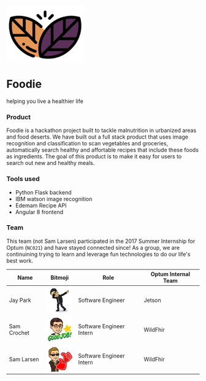 <img src="./assets/images/pb_logo.png" width="200" />

# Foodie 
helping you live a healthier life

### Product
Foodie is a hackathon project built to tackle malnutrition in urbanized areas and food deserts. We have built out a full stack product that uses image recognition and classification to scan vegetables and groceries, automatically search healthy and affortable recipes that include these foods as ingredients. The goal of this product is to make it easy for users to search out new and healthy meals. 

### Tools used 
- Python Flask backend 
- IBM watson image recognition
- Edemam Recipe API  
- Angular 8 frontend


###  Team
This team (not Sam Larsen) participated in the 2017 Summer Internship for Optum (`NC021`) and have stayed connected since! As a group, we are continuining trying to learn and leverage fun technologies to do our life's best work.

Name | Bitmoji | Role | Optum Internal Team
------------ | ------------- | ------------- | -------------
Jay Park| <img src="./assets/images/jay.png" width="70" />| Software Engineer | Jetson
Sam Crochet |<img src="./assets/images/sam.png" width="70" /> | Software Engineer Intern | WildFhir
Sam Larsen | <img src="./assets/images/samlarsen.png" width="70" /> | Software Engineer Intern | WildFhir



 
